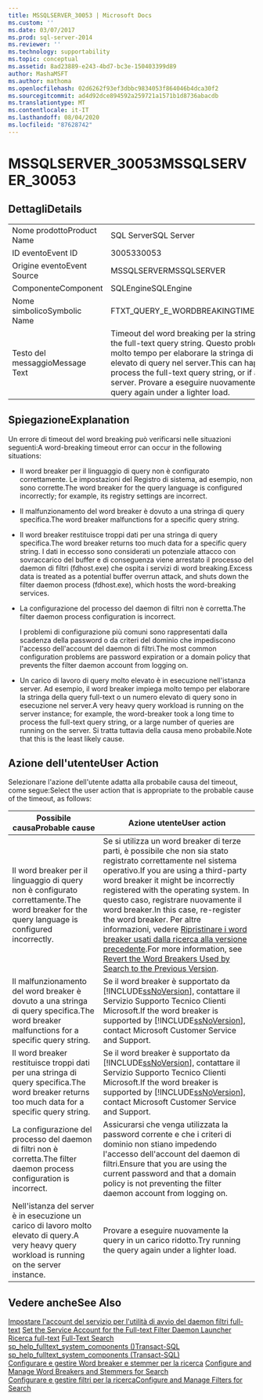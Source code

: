 ```yaml
---
title: MSSQLSERVER_30053 | Microsoft Docs
ms.custom: ''
ms.date: 03/07/2017
ms.prod: sql-server-2014
ms.reviewer: ''
ms.technology: supportability
ms.topic: conceptual
ms.assetid: 8ad23889-e243-4bd7-bc3e-150403399d89
author: MashaMSFT
ms.author: mathoma
ms.openlocfilehash: 02d6262f93ef3dbbc9834053f864046b4dca30f2
ms.sourcegitcommit: ad4d92dce894592a259721a1571b1d8736abacdb
ms.translationtype: MT
ms.contentlocale: it-IT
ms.lasthandoff: 08/04/2020
ms.locfileid: "87628742"
---
```

# <a name="mssqlserver_30053"></a><span data-ttu-id="5a048-102">MSSQLSERVER_30053</span><span class="sxs-lookup"><span data-stu-id="5a048-102">MSSQLSERVER_30053</span></span>
    
## <a name="details"></a><span data-ttu-id="5a048-103">Dettagli</span><span class="sxs-lookup"><span data-stu-id="5a048-103">Details</span></span>  
  
|||  
|-|-|  
|<span data-ttu-id="5a048-104">Nome prodotto</span><span class="sxs-lookup"><span data-stu-id="5a048-104">Product Name</span></span>|<span data-ttu-id="5a048-105">SQL Server</span><span class="sxs-lookup"><span data-stu-id="5a048-105">SQL Server</span></span>|  
|<span data-ttu-id="5a048-106">ID evento</span><span class="sxs-lookup"><span data-stu-id="5a048-106">Event ID</span></span>|<span data-ttu-id="5a048-107">30053</span><span class="sxs-lookup"><span data-stu-id="5a048-107">30053</span></span>|  
|<span data-ttu-id="5a048-108">Origine evento</span><span class="sxs-lookup"><span data-stu-id="5a048-108">Event Source</span></span>|<span data-ttu-id="5a048-109">MSSQLSERVER</span><span class="sxs-lookup"><span data-stu-id="5a048-109">MSSQLSERVER</span></span>|  
|<span data-ttu-id="5a048-110">Componente</span><span class="sxs-lookup"><span data-stu-id="5a048-110">Component</span></span>|<span data-ttu-id="5a048-111">SQLEngine</span><span class="sxs-lookup"><span data-stu-id="5a048-111">SQLEngine</span></span>|  
|<span data-ttu-id="5a048-112">Nome simbolico</span><span class="sxs-lookup"><span data-stu-id="5a048-112">Symbolic Name</span></span>|<span data-ttu-id="5a048-113">FTXT_QUERY_E_WORDBREAKINGTIMEOUT</span><span class="sxs-lookup"><span data-stu-id="5a048-113">FTXT_QUERY_E_WORDBREAKINGTIMEOUT</span></span>|  
|<span data-ttu-id="5a048-114">Testo del messaggio</span><span class="sxs-lookup"><span data-stu-id="5a048-114">Message Text</span></span>|<span data-ttu-id="5a048-115">Timeout del word breaking per la stringa di query full-text.</span><span class="sxs-lookup"><span data-stu-id="5a048-115">Word breaking timed out for the full-text query string.</span></span> <span data-ttu-id="5a048-116">Questo problema può verificarsi se il word breaker impiega molto tempo per elaborare la stringa di query full-text o se è in esecuzione un numero elevato di query nel server.</span><span class="sxs-lookup"><span data-stu-id="5a048-116">This can happen if the wordbreaker took a long time to process the full-text query string, or if a large number of queries are running on the server.</span></span> <span data-ttu-id="5a048-117">Provare a eseguire nuovamente la query in un carico ridotto.</span><span class="sxs-lookup"><span data-stu-id="5a048-117">Try running the query again under a lighter load.</span></span>|  
  
## <a name="explanation"></a><span data-ttu-id="5a048-118">Spiegazione</span><span class="sxs-lookup"><span data-stu-id="5a048-118">Explanation</span></span>  
 <span data-ttu-id="5a048-119">Un errore di timeout del word breaking può verificarsi nelle situazioni seguenti:</span><span class="sxs-lookup"><span data-stu-id="5a048-119">A word-breaking timeout error can occur in the following situations:</span></span>  
  
-   <span data-ttu-id="5a048-120">Il word breaker per il linguaggio di query non è configurato correttamente. Le impostazioni del Registro di sistema, ad esempio, non sono corrette.</span><span class="sxs-lookup"><span data-stu-id="5a048-120">The word breaker for the query language is configured incorrectly; for example, its registry settings are incorrect.</span></span>  
  
-   <span data-ttu-id="5a048-121">Il malfunzionamento del word breaker è dovuto a una stringa di query specifica.</span><span class="sxs-lookup"><span data-stu-id="5a048-121">The word breaker malfunctions for a specific query string.</span></span>  
  
-   <span data-ttu-id="5a048-122">Il word breaker restituisce troppi dati per una stringa di query specifica.</span><span class="sxs-lookup"><span data-stu-id="5a048-122">The word breaker returns too much data for a specific query string.</span></span> <span data-ttu-id="5a048-123">I dati in eccesso sono considerati un potenziale attacco con sovraccarico del buffer e di conseguenza viene arrestato il processo del daemon di filtri (fdhost.exe) che ospita i servizi di word breaking.</span><span class="sxs-lookup"><span data-stu-id="5a048-123">Excess data is treated as a potential buffer overrun attack, and shuts down the filter daemon process (fdhost.exe), which hosts the word-breaking services.</span></span>  
  
-   <span data-ttu-id="5a048-124">La configurazione del processo del daemon di filtri non è corretta.</span><span class="sxs-lookup"><span data-stu-id="5a048-124">The filter daemon process configuration is incorrect.</span></span>  
  
     <span data-ttu-id="5a048-125">I problemi di configurazione più comuni sono rappresentati dalla scadenza della password o da criteri del dominio che impediscono l'accesso dell'account del daemon di filtri.</span><span class="sxs-lookup"><span data-stu-id="5a048-125">The most common configuration problems are password expiration or a domain policy that prevents the filter daemon account from logging on.</span></span>  
  
-   <span data-ttu-id="5a048-126">Un carico di lavoro di query molto elevato è in esecuzione nell'istanza server. Ad esempio, il word breaker impiega molto tempo per elaborare la stringa della query full-text o un numero elevato di query sono in esecuzione nel server.</span><span class="sxs-lookup"><span data-stu-id="5a048-126">A very heavy query workload is running on the server instance; for example, the word-breaker took a long time to process the full-text query string, or a large number of queries are running on the server.</span></span> <span data-ttu-id="5a048-127">Si tratta tuttavia della causa meno probabile.</span><span class="sxs-lookup"><span data-stu-id="5a048-127">Note that this is the least likely cause.</span></span>  
  
## <a name="user-action"></a><span data-ttu-id="5a048-128">Azione dell'utente</span><span class="sxs-lookup"><span data-stu-id="5a048-128">User Action</span></span>  
 <span data-ttu-id="5a048-129">Selezionare l'azione dell'utente adatta alla probabile causa del timeout, come segue:</span><span class="sxs-lookup"><span data-stu-id="5a048-129">Select the user action that is appropriate to the probable cause of the timeout, as follows:</span></span>  
  
|<span data-ttu-id="5a048-130">Possibile causa</span><span class="sxs-lookup"><span data-stu-id="5a048-130">Probable cause</span></span>|<span data-ttu-id="5a048-131">Azione utente</span><span class="sxs-lookup"><span data-stu-id="5a048-131">User action</span></span>|  
|--------------------|-----------------|  
|<span data-ttu-id="5a048-132">Il word breaker per il linguaggio di query non è configurato correttamente.</span><span class="sxs-lookup"><span data-stu-id="5a048-132">The word breaker for the query language is configured incorrectly.</span></span>|<span data-ttu-id="5a048-133">Se si utilizza un word breaker di terze parti, è possibile che non sia stato registrato correttamente nel sistema operativo.</span><span class="sxs-lookup"><span data-stu-id="5a048-133">If you are using a third-party word breaker it might be incorrectly registered with the operating system.</span></span> <span data-ttu-id="5a048-134">In questo caso, registrare nuovamente il word breaker.</span><span class="sxs-lookup"><span data-stu-id="5a048-134">In this case, re-register the word breaker.</span></span> <span data-ttu-id="5a048-135">Per altre informazioni, vedere [Ripristinare i word breaker usati dalla ricerca alla versione precedente](../search/revert-the-word-breakers-used-by-search-to-the-previous-version.md).</span><span class="sxs-lookup"><span data-stu-id="5a048-135">For more information, see [Revert the Word Breakers Used by Search to the Previous Version](../search/revert-the-word-breakers-used-by-search-to-the-previous-version.md).</span></span>|  
|<span data-ttu-id="5a048-136">Il malfunzionamento del word breaker è dovuto a una stringa di query specifica.</span><span class="sxs-lookup"><span data-stu-id="5a048-136">The word breaker malfunctions for a specific query string.</span></span>|<span data-ttu-id="5a048-137">Se il word breaker è supportato da [!INCLUDE[ssNoVersion](../../includes/ssnoversion-md.md)], contattare il Servizio Supporto Tecnico Clienti Microsoft.</span><span class="sxs-lookup"><span data-stu-id="5a048-137">If the word breaker is supported by [!INCLUDE[ssNoVersion](../../includes/ssnoversion-md.md)], contact Microsoft Customer Service and Support.</span></span>|  
|<span data-ttu-id="5a048-138">Il word breaker restituisce troppi dati per una stringa di query specifica.</span><span class="sxs-lookup"><span data-stu-id="5a048-138">The word breaker returns too much data for a specific query string.</span></span>|<span data-ttu-id="5a048-139">Se il word breaker è supportato da [!INCLUDE[ssNoVersion](../../includes/ssnoversion-md.md)], contattare il Servizio Supporto Tecnico Clienti Microsoft.</span><span class="sxs-lookup"><span data-stu-id="5a048-139">If the word breaker is supported by [!INCLUDE[ssNoVersion](../../includes/ssnoversion-md.md)], contact Microsoft Customer Service and Support.</span></span>|  
|<span data-ttu-id="5a048-140">La configurazione del processo del daemon di filtri non è corretta.</span><span class="sxs-lookup"><span data-stu-id="5a048-140">The filter daemon process configuration is incorrect.</span></span>|<span data-ttu-id="5a048-141">Assicurarsi che venga utilizzata la password corrente e che i criteri di dominio non stiano impedendo l'accesso dell'account del daemon di filtri.</span><span class="sxs-lookup"><span data-stu-id="5a048-141">Ensure that you are using the current password and that a domain policy is not preventing the filter daemon account from logging on.</span></span>|  
|<span data-ttu-id="5a048-142">Nell'istanza del server è in esecuzione un carico di lavoro molto elevato di query.</span><span class="sxs-lookup"><span data-stu-id="5a048-142">A very heavy query workload is running on the server instance.</span></span>|<span data-ttu-id="5a048-143">Provare a eseguire nuovamente la query in un carico ridotto.</span><span class="sxs-lookup"><span data-stu-id="5a048-143">Try running the query again under a lighter load.</span></span>|  
  
## <a name="see-also"></a><span data-ttu-id="5a048-144">Vedere anche</span><span class="sxs-lookup"><span data-stu-id="5a048-144">See Also</span></span>  
 <span data-ttu-id="5a048-145">[Impostare l'account del servizio per l'utilità di avvio del daemon filtri full-text](../search/set-the-service-account-for-the-full-text-filter-daemon-launcher.md) </span><span class="sxs-lookup"><span data-stu-id="5a048-145">[Set the Service Account for the Full-text Filter Daemon Launcher](../search/set-the-service-account-for-the-full-text-filter-daemon-launcher.md) </span></span>  
 <span data-ttu-id="5a048-146">[Ricerca full-text](../search/full-text-search.md) </span><span class="sxs-lookup"><span data-stu-id="5a048-146">[Full-Text Search](../search/full-text-search.md) </span></span>  
 <span data-ttu-id="5a048-147">[sp_help_fulltext_system_components &#40;&#41;Transact-SQL](/sql/relational-databases/system-stored-procedures/sp-help-fulltext-system-components-transact-sql) </span><span class="sxs-lookup"><span data-stu-id="5a048-147">[sp_help_fulltext_system_components &#40;Transact-SQL&#41;](/sql/relational-databases/system-stored-procedures/sp-help-fulltext-system-components-transact-sql) </span></span>  
 <span data-ttu-id="5a048-148">[Configurare e gestire Word breaker e stemmer per la ricerca](../search/configure-and-manage-word-breakers-and-stemmers-for-search.md) </span><span class="sxs-lookup"><span data-stu-id="5a048-148">[Configure and Manage Word Breakers and Stemmers for Search](../search/configure-and-manage-word-breakers-and-stemmers-for-search.md) </span></span>  
 [<span data-ttu-id="5a048-149">Configurare e gestire filtri per la ricerca</span><span class="sxs-lookup"><span data-stu-id="5a048-149">Configure and Manage Filters for Search</span></span>](../search/configure-and-manage-filters-for-search.md)  
  
  
